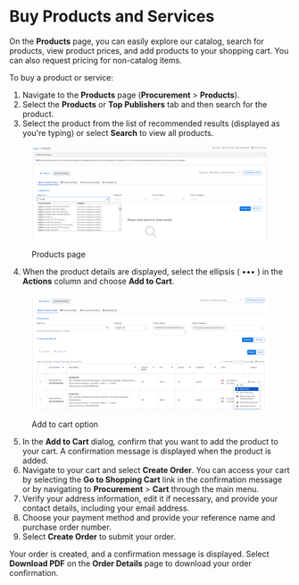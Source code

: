 # Buy Products and Services

On the **Products** page, you can easily explore our catalog, search for products, view product prices, and add products to your shopping cart. You can also request pricing for non-catalog items.&#x20;

&#x20;To buy a product or service:

1. Navigate to the **Products** page (**Procurement** > **Products**).
2. Select the **Products** or **Top Publishers** tab and then search for the product.
3. Select the product from the list of recommended results (displayed as you're typing) or select **Search** to view all products. &#x20;

<figure><img src="../../.gitbook/assets/image (1126).png" alt=""><figcaption><p>Products page</p></figcaption></figure>

4. When the product details are displayed, select the ellipsis ( ••• ) in the **Actions** column and choose **Add to Cart**.&#x20;

<figure><img src="../../.gitbook/assets/image (1127).png" alt=""><figcaption><p>Add to cart option</p></figcaption></figure>

5. In the **Add to Cart** dialo&#x67;_, &#x63;_&#x6F;nfirm that you want to add the product to your cart. A confirmation message is displayed when the product is added.
6. Navigate to your cart and select **Create Order**. You can access your cart by selecting the **Go to Shopping Cart** link in the confirmation message or by navigating to **Procurement** > **Cart** through the main menu.
7. Verify your address information, edit it if necessary, and provide your contact details, including your email address.
8. Choose your payment method and provide your reference name and purchase order number.
9. Select **Create Order** to submit your order.

Your order is created, and a confirmation message is displayed. Select **Download PDF** on the **Order Details** page to download your order confirmation.
